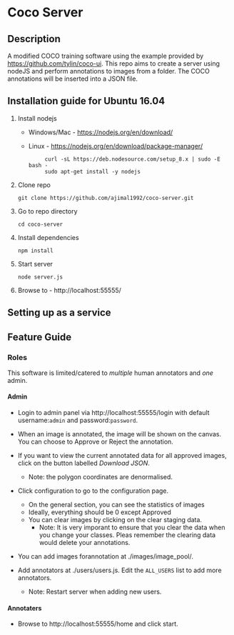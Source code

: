 # Coco Server

## Description
A modified COCO training software using the example provided by https://github.com/tylin/coco-ui. This repo aims to create a server using nodeJS and perform annotations to images from a folder. The COCO annotations will be inserted into a JSON file. 

## Installation guide for Ubuntu 16.04
1. Install nodejs
    - Windows/Mac - https://nodejs.org/en/download/
    - Linux - https://nodejs.org/en/download/package-manager/
        
               curl -sL https://deb.nodesource.com/setup_8.x | sudo -E bash -
               sudo apt-get install -y nodejs
2. Clone repo

       git clone https://github.com/ajimal1992/coco-server.git
3. Go to repo directory

       cd coco-server
4. Install dependencies

       npm install
5. Start server

       node server.js
6. Browse to - http://localhost:55555/

## Setting up as a service
<TODO>
    
## Feature Guide
### Roles
This software is limited/catered to _multiple_ human annotators and _one_ admin. 

#### Admin
 - Login to admin panel via http://localhost:55555/login with default username:`admin` and password:`password`. 
 - When an image is annotated, the image will be shown on the canvas. You can choose to Approve or Reject the annotation. 
 - If you want to view the current annotated data for all approved images, click on the button labelled _Download JSON_.
    - Note: the polygon coordinates are denormalised. 
 - Click configuration to go to the configuration page. 
    - On the general section, you can see the statistics of images
    - Ideally, everything should be 0 except Approved
    - You can clear images by clicking on the clear staging data.
        - Note: It is very imporant to ensure that you clear the data when you change your classes. Pleas remember the clearing data would delete your annotations.

 - You can add images forannotation at ./images/image_pool/.
 - Add annotators at ./users/users.js. Edit the `ALL_USERS` list to add more annotators.
    - Note: Restart server when adding new users.

#### Annotaters
 - Browse to http://localhost:55555/home and click start.
